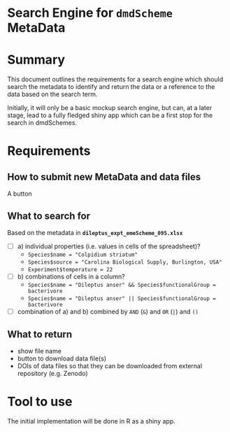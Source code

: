 Search Engine for `dmdScheme` MetaData
================

# Summary

This document outlines the requirements for a search engine which should
search the metadata to identify and return the data or a reference to
the data based on the search term.

Initially, it will only be a basic mockup search engine, but can, at a
later stage, lead to a fully fledged shiny app which can be a first stop
for the search in dmdSchemes.

# Requirements

## How to submit new MetaData and data files

A button

## What to search for

Based on the metadata in **`dileptus_expt_emeScheme_095.xlsx`**

  - [ ] a) individual properties (i.e. values in cells of the
    spreadsheet)?
      - `Species$name = "Colpidium striatum"`  
      - `Species$source = "Carolina Biological Supply, Burlington, USA"`
      - `Experiment$temperature = 22`
  - [ ] b) combinations of cells in a column?
      - `Species$name = "Dileptus anser" && Species$functionalGroup =
        bacterivore`
      - `Species$name = "Dileptus anser" || Species$functionalGroup =
        bacterivore`
  - [ ] combination of a) and b) combined by `AND` (`&`) and `OR` (`|`)
    and `()`

## What to return

  - show file name
  - button to download data file(s)
  - DOIs of data files so that they can be downloaded from external
    repository (e.g. Zenodo)

# Tool to use

The initial implementation will be done in R as a shiny app.
